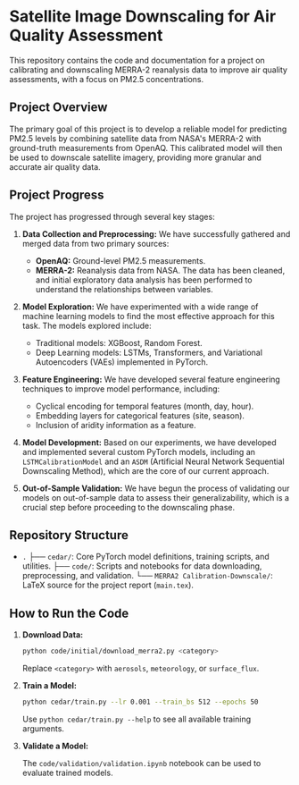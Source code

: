 # Satellite Image Downscaling for Air Quality Assessment

This repository contains the code and documentation for a project on calibrating and downscaling MERRA-2 reanalysis data to improve air quality assessments, with a focus on PM2.5 concentrations.

## Project Overview

The primary goal of this project is to develop a reliable model for predicting PM2.5 levels by combining satellite data from NASA's MERRA-2 with ground-truth measurements from OpenAQ. This calibrated model will then be used to downscale satellite imagery, providing more granular and accurate air quality data.

## Project Progress

The project has progressed through several key stages:

1.  **Data Collection and Preprocessing:** We have successfully gathered and merged data from two primary sources:
    *   **OpenAQ:** Ground-level PM2.5 measurements.
    *   **MERRA-2:** Reanalysis data from NASA.
    The data has been cleaned, and initial exploratory data analysis has been performed to understand the relationships between variables.

2.  **Model Exploration:** We have experimented with a wide range of machine learning models to find the most effective approach for this task. The models explored include:
    *   Traditional models: XGBoost, Random Forest.
    *   Deep Learning models: LSTMs, Transformers, and Variational Autoencoders (VAEs) implemented in PyTorch.

3.  **Feature Engineering:** We have developed several feature engineering techniques to improve model performance, including:
    *   Cyclical encoding for temporal features (month, day, hour).
    *   Embedding layers for categorical features (site, season).
    *   Inclusion of aridity information as a feature.

4.  **Model Development:** Based on our experiments, we have developed and implemented several custom PyTorch models, including an `LSTMCalibrationModel` and an `ASDM` (Artificial Neural Network Sequential Downscaling Method), which are the core of our current approach.

5.  **Out-of-Sample Validation:** We have begun the process of validating our models on out-of-sample data to assess their generalizability, which is a crucial step before proceeding to the downscaling phase.

## Repository Structure

- `.`
  ├── `cedar/`: Core PyTorch model definitions, training scripts, and utilities.
  ├── `code/`: Scripts and notebooks for data downloading, preprocessing, and validation.
  └── `MERRA2 Calibration-Downscale/`: LaTeX source for the project report (`main.tex`).



## How to Run the Code

1.  **Download Data:**

    ```bash
    python code/initial/download_merra2.py <category>
    ```

    Replace `<category>` with `aerosols`, `meteorology`, or `surface_flux`.

2.  **Train a Model:**

    ```bash
    python cedar/train.py --lr 0.001 --train_bs 512 --epochs 50
    ```

    Use `python cedar/train.py --help` to see all available training arguments.

3.  **Validate a Model:**

    The `code/validation/validation.ipynb` notebook can be used to evaluate trained models.
